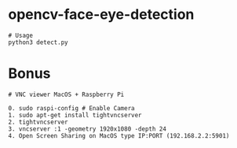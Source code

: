 # opencv-face-eye-detection

```
# Usage
python3 detect.py                              
```

# Bonus

```
# VNC viewer MacOS + Raspberry Pi

0. sudo raspi-config # Enable Camera
1. sudo apt-get install tightvncserver
2. tightvncserver
3. vncserver :1 -geometry 1920x1080 -depth 24
4. Open Screen Sharing on MacOS type IP:PORT (192.168.2.2:5901)
```
